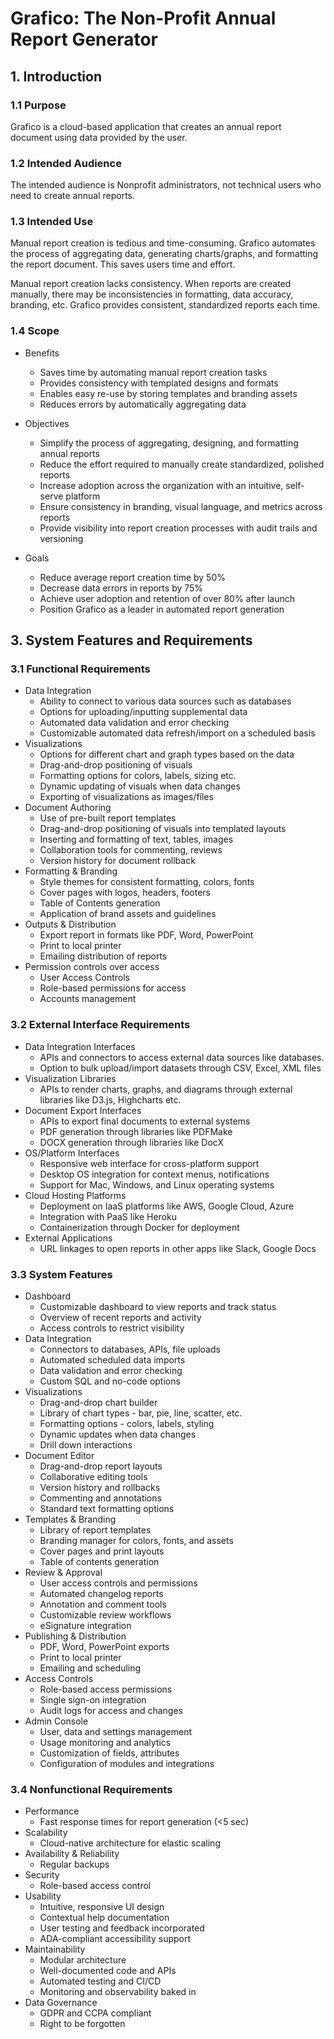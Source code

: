 # Grafico: The Non-Profit Annual Report Generator

## 1. Introduction

### 1.1 Purpose
Grafico is a cloud-based application that creates an annual report document using data provided by the user. 

### 1.2 Intended Audience
The intended audience is Nonprofit administrators, not technical users who need to create annual reports.

### 1.3 Intended Use
Manual report creation is tedious and time-consuming. Grafico automates the process of aggregating data, generating charts/graphs, and formatting the report document. This saves users time and effort.

Manual report creation lacks consistency. When reports are created manually, there may be inconsistencies in formatting, data accuracy, branding, etc. Grafico provides consistent, standardized reports each time.

### 1.4 Scope
- Benefits
  - Saves time by automating manual report creation tasks
  - Provides consistency with templated designs and formats
  - Enables easy re-use by storing templates and branding assets
  - Reduces errors by automatically aggregating data

- Objectives
  - Simplify the process of aggregating, designing, and formatting annual reports
  - Reduce the effort required to manually create standardized, polished reports
  - Increase adoption across the organization with an intuitive, self-serve platform
  - Ensure consistency in branding, visual language, and metrics across reports
  - Provide visibility into report creation processes with audit trails and versioning

- Goals
  - Reduce average report creation time by 50%
  - Decrease data errors in reports by 75%
  - Achieve user adoption and retention of over 80% after launch
  - Position Grafico as a leader in automated report generation

## 3. System Features and Requirements
### 3.1 Functional Requirements
- Data Integration
  - Ability to connect to various data sources such as databases
  - Options for uploading/inputting supplemental data
  - Automated data validation and error checking
  - Customizable automated data refresh/import on a scheduled basis
- Visualizations
  - Options for different chart and graph types based on the data
  - Drag-and-drop positioning of visuals
  - Formatting options for colors, labels, sizing etc.
  - Dynamic updating of visuals when data changes
  - Exporting of visualizations as images/files
- Document Authoring
  - Use of pre-built report templates
  - Drag-and-drop positioning of visuals into templated layouts
  - Inserting and formatting of text, tables, images
  - Collaboration tools for commenting, reviews
  - Version history for document rollback
- Formatting & Branding
  - Style themes for consistent formatting, colors, fonts
  - Cover pages with logos, headers, footers
  - Table of Contents generation
  - Application of brand assets and guidelines
- Outputs & Distribution
  - Export report in formats like PDF, Word, PowerPoint
  - Print to local printer
  - Emailing distribution of reports
- Permission controls over access
  - User Access Controls
  - Role-based permissions for access
  - Accounts management

### 3.2 External Interface Requirements
- Data Integration Interfaces
  - APIs and connectors to access external data sources like databases.
  - Option to bulk upload/import datasets through CSV, Excel, XML files
- Visualization Libraries
  - APIs to render charts, graphs, and diagrams through external libraries like D3.js, Highcharts etc.
- Document Export Interfaces
  - APIs to export final documents to external systems 
  - PDF generation through libraries like PDFMake
  - DOCX generation through libraries like DocX
- OS/Platform Interfaces
  - Responsive web interface for cross-platform support
  - Desktop OS integration for context menus, notifications
  - Support for Mac, Windows, and Linux operating systems
- Cloud Hosting Platforms
  - Deployment on IaaS platforms like AWS, Google Cloud, Azure
  - Integration with PaaS like Heroku
  - Containerization through Docker for deployment
- External Applications
  - URL linkages to open reports in other apps like Slack, Google Docs

### 3.3 System Features
- Dashboard
  - Customizable dashboard to view reports and track status
  - Overview of recent reports and activity
  - Access controls to restrict visibility
- Data Integration
  - Connectors to databases, APIs, file uploads
  - Automated scheduled data imports
  - Data validation and error checking
  - Custom SQL and no-code options
- Visualizations
  - Drag-and-drop chart builder
  - Library of chart types - bar, pie, line, scatter, etc.
  - Formatting options - colors, labels, styling
  - Dynamic updates when data changes
  - Drill down interactions
- Document Editor
  - Drag-and-drop report layouts
  - Collaborative editing tools
  - Version history and rollbacks
  - Commenting and annotations
  - Standard text formatting options
- Templates & Branding
  - Library of report templates
  - Branding manager for colors, fonts, and assets
  - Cover pages and print layouts
  - Table of contents generation
- Review & Approval
  - User access controls and permissions
  - Automated changelog reports
  - Annotation and comment tools
  - Customizable review workflows 
  - eSignature integration
- Publishing & Distribution
  - PDF, Word, PowerPoint exports
  - Print to local printer
  - Emailing and scheduling
- Access Controls
  - Role-based access permissions
  - Single sign-on integration  
  - Audit logs for access and changes
- Admin Console
  - User, data and settings management
  - Usage monitoring and analytics
  - Customization of fields, attributes
  - Configuration of modules and integrations

### 3.4 Nonfunctional Requirements
- Performance
  - Fast response times for report generation (<5 sec)
- Scalability
  - Cloud-native architecture for elastic scaling
- Availability & Reliability
  - Regular backups
- Security
  - Role-based access control
- Usability
  - Intuitive, responsive UI design
  - Contextual help documentation
  - User testing and feedback incorporated
  - ADA-compliant accessibility support
- Maintainability
  - Modular architecture
  - Well-documented code and APIs
  - Automated testing and CI/CD
  - Monitoring and observability baked in
- Data Governance
  - GDPR and CCPA compliant
  - Right to be forgotten